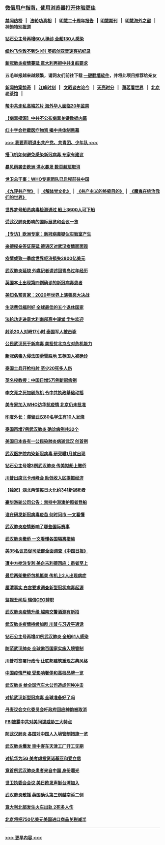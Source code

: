 ### [微信用户指南，使用浏览器打开体验更佳](https://github.com/gfw-breaker/banned-news1/blob/master/indexes/wechat-guide.md?t=0)
#### [禁闻热榜](热点新闻.md?t=0)  &nbsp;&nbsp;|&nbsp;&nbsp; [法轮功真相](https://github.com/gfw-breaker/truth/blob/master/README.md?t=0) &nbsp;&nbsp;|&nbsp;&nbsp; [明慧二十周年报告](https://github.com/gfw-breaker/mh-reports/blob/master/README.md?t=0) &nbsp;&nbsp;|&nbsp;&nbsp;[明慧期刊](https://github.com/gfw-breaker/mh-qikan) &nbsp;&nbsp;|&nbsp;&nbsp; [明慧海外之窗](https://github.com/gfw-breaker/mh-news/blob/master/README.md?t=0) &nbsp;&nbsp;|&nbsp;&nbsp; [神韵特别报道](https://github.com/gfw-breaker/mh-news/blob/master/shenyun.md?t=0)
#### [钻石公主号再增60人确诊 全船130人感染](../pages/nsc418/n11857366.md?t=02101802) 
#### [纽约飞伦敦不到5小时 英航创亚音速客机纪录](../pages/nsc418/n11857405.md?t=02101802) 
#### [新冠肺炎疫情蔓延 意大利再拒中共复航要求](../pages/nsc418/n11857200.md?t=02101802) 
#### 五毛举报越来越频繁，请网友们前往下载 [一键翻墙软件](https://github.com/gfw-breaker/ssr-accounts)，并将此项目推荐给亲友
#### [新闻拍案惊奇](https://github.com/gfw-breaker/banned-news1/blob/master/pages/link4.md) &nbsp;&nbsp;|&nbsp;&nbsp; [江峰时刻](https://github.com/gfw-breaker/banned-news1/blob/master/pages/link4.md) &nbsp;&nbsp;|&nbsp;&nbsp; [文昭谈古论今](https://github.com/gfw-breaker/banned-news1/blob/master/pages/link4.md) &nbsp;&nbsp;|&nbsp;&nbsp; [天亮时分](https://github.com/gfw-breaker/banned-news1/blob/master/pages/link4.md) &nbsp;&nbsp;|&nbsp;&nbsp; [萧茗看世界](https://github.com/gfw-breaker/banned-news1/blob/master/pages/link4.md) &nbsp;&nbsp;|&nbsp;&nbsp; [北京老茶馆](https://github.com/gfw-breaker/banned-news1/blob/master/pages/link4.md) &nbsp;&nbsp;|&nbsp;&nbsp; 
#### [帮中共走私高端芯片 海外华人面临20年监禁](../pages/nsc418/n11855016.md?t=02101802) 
#### [【病毒探源】中共不公布病毒关键数据内幕](../pages/nsc418/n11856584.md?t=02101802) 
#### [红十字会拦截医疗物资 揭中共体制黑幕](../pages/nsc418/n11856750.md?t=02101802) 
#### [>>> 我要声明退出共产党、共青团、少年队 <<<](https://github.com/begood0513/goodnews/blob/master/quit/letter.md) 
#### [搭飞机如何避免感染新冠病毒 专家有建议](../pages/nsc418/n11853427.md?t=02101802) 
#### [暴风雨袭击欧洲 洪水暴发 数百航班取消](../pages/nsc418/n11856453.md?t=02101802) 
#### [世卫总干事：WHO专家团队已启程前往中国](../pages/nsc418/n11856612.md?t=02101802) 
#### [《九评共产党》](https://github.com/begood0513/9ping.md/blob/master/README.md) &nbsp;|&nbsp; [《解体党文化》](../../../../jtdwh.md/blob/master/README.md)  &nbsp;|&nbsp; [《共产主义的终极目的》](../../../../gczydzjmd.md/blob/master/README.md) &nbsp;|&nbsp; [《魔鬼在统治我们的世界》](../../../../mgztzwmdsj.md/blob/master/README.md) 
#### [世界梦号船员病毒检测通过 船上3600人可下船](../pages/nsc418/n11856520.md?t=02101802) 
#### [受武汉肺炎影响的国际展览和会议一览](../pages/nsc418/n11856420.md?t=02101802) 
#### [【专访】欧洲专家：新冠病毒疑似实验室产生](../pages/nsc418/n11856378.md?t=02101802) 
#### [来德探亲签证获延 德语区对武汉疫情面面观](../pages/nsc418/n11856283.md?t=02101802) 
#### [疫情或致一季度世界经济损失2800亿美元](../pages/nsc418/n11855639.md?t=02101802) 
#### [武汉肺炎延烧 外媒记者讲述回青岛过年经历](../pages/nsc418/n11856159.md?t=02101802) 
#### [英国本土出现第四例确诊的新冠病毒患者](../pages/nsc418/n11855930.md?t=02101802) 
#### [美知名预言家：2020年世界上演善恶大决战](../pages/nsc418/n11855418.md?t=02101802) 
#### [生活费低福利好 全球最佳的五个退休国家](../pages/nsc418/n11848347.md?t=02101802) 
#### [法轮功走进意大利南部高中课堂 学生欢迎](../pages/nsc418/n11853859.md?t=02101802) 
#### [射杀20人对峙17小时 泰国军人被击毙](../pages/nsc418/n11854869.md?t=02101802) 
#### [公民武汉死于新病毒 美担忧北京应对危机能力](../pages/nsc418/n11854331.md?t=02101802) 
#### [新冠病毒入侵法国滑雪胜地 五英国人被确诊](../pages/nsc418/n11854307.md?t=02101802) 
#### [泰国士兵开枪扫射 至少20死多人伤](../pages/nsc418/n11854276.md?t=02101802) 
#### [英名校教授：中国日增5万例新冠病例](../pages/nsc418/n11854174.md?t=02101802) 
#### [李文亮之死加剧危机 令中共执政基础动摇](../pages/nsc418/n11854003.md?t=02101802) 
#### [美专家加入WHO访华抗疫情 北京仍未批准](../pages/nsc418/n11854043.md?t=02101802) 
#### [印度外长：滞留武汉80名学生有10人发烧](../pages/nsc418/n11853821.md?t=02101802) 
#### [泰国再增7例武汉肺炎 确诊病例共32个](../pages/nsc418/n11853808.md?t=02101802) 
#### [美国日本各有一公民染肺炎病逝武汉 创首例](../pages/nsc418/n11853509.md?t=02101802) 
#### [武汉医护院内染新冠病毒 研究曝1月就出现](../pages/nsc418/n11852928.md?t=02101802) 
#### [钻石公主号增3例武汉肺炎 传美拟船上撤侨](../pages/nsc418/n11853240.md?t=02101802) 
#### [川普出席北卡州峰会 助低收入区提振经济](../pages/nsc418/n11853232.md?t=02101802) 
#### [【独家】湖北两馆每日火化约341新冠死者](../pages/nsc418/n11845444.md?t=02101802) 
#### [豪华游轮公司公告：禁持中港澳护照者登船](../pages/nsc418/n11852761.md?t=02101802) 
#### [谁在研发新冠病毒疫苗 何时问市 一文看懂](../pages/nsc418/n11852840.md?t=02101802) 
#### [武汉肺炎疫情影响了哪些国际赛事](../pages/nsc418/n11852441.md?t=02101802) 
#### [武汉肺炎撤侨 一文看懂各国隔离措施](../pages/nsc418/n11844216.md?t=02101802) 
#### [美35名议员促司法部全面调查《中国日报》](../pages/nsc418/n11852435.md?t=02101802) 
#### [遭中方抢注专利 美企吉利德回应：患者至上](../pages/nsc418/n11852037.md?t=02101802) 
#### [最后两架撤侨包机抵美 传机上2人出现病症](../pages/nsc418/n11852173.md?t=02101802) 
#### [厘清事实 白宫要求调查新型冠状病毒起源](../pages/nsc418/n11852106.md?t=02101802) 
#### [监视丑闻后 瑞信CEO辞职](../pages/nsc418/n11852127.md?t=02101802) 
#### [武汉肺炎疫情升级 越南交警酒测有新招](../pages/nsc418/n11851632.md?t=02101802) 
#### [武汉肺炎疫情持续加剧 川普与习近平通话](../pages/nsc418/n11851613.md?t=02101802) 
#### [钻石公主号再增41例武汉肺炎 全船61人感染](../pages/nsc418/n11850401.md?t=02101802) 
#### [防范武汉肺炎 全球逾百国家实施入境管制](../pages/nsc418/n11850557.md?t=02101802) 
#### [川普将签署行政令 让联邦建筑重现古典风格](../pages/nsc418/n11850654.md?t=02101802) 
#### [中国疫情严峻 受影响奢侈和高档品牌一览](../pages/nsc418/n11850319.md?t=02101802) 
#### [武汉肺炎 给全球汽车大公司造成何种冲击](../pages/nsc418/n11850056.md?t=02101802) 
#### [对抗武汉新型冠病毒 全球准备好了吗](../pages/nsc418/n11850142.md?t=02101802) 
#### [丹麦议会文化委员会吁政府回应神韵被取消](../pages/nsc418/n11849312.md?t=02101802) 
#### [FBI披露中共对美间谍威胁三大特点](../pages/nsc418/n11849700.md?t=02101802) 
#### [防武汉肺炎 各国对中国人入境管制措施一览](../pages/nsc418/n11838726.md?t=02101802) 
#### [武汉肺炎爆发 空中客车天津工厂开工无期](../pages/nsc418/n11849634.md?t=02101802) 
#### [对抗华为5G 美考虑投资诺基亚和爱立信](../pages/nsc418/n11849510.md?t=02101802) 
#### [意首例武汉肺炎患者来自中国 身份曝光](../pages/nsc418/n11849454.md?t=02101802) 
#### [世卫执委会会议 美日欧发声挺台湾加入](../pages/nsc418/n11849433.md?t=02101802) 
#### [武汉肺炎散播 英国确认第三例越南添二例](../pages/nsc418/n11849439.md?t=02101802) 
#### [意大利北部发生火车出轨 2死多人伤](../pages/nsc418/n11848999.md?t=02101802) 
#### [北京将把750亿美元美国进口商品关税减半](../pages/nsc418/n11848896.md?t=02101802) 

----
#### [ >>> 更早内容 <<< ](../indexes/nsc418-earlier.md)
